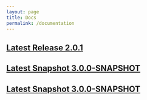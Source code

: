 ```yaml
---
layout: page
title: Docs
permalink: /documentation
---
```


## [Latest Release 2.0.1](/docs/2.0.1/sapl-reference.html)

## [Latest Snapshot 3.0.0-SNAPSHOT](/docs/3.0.0-SNAPSHOT/sapl-reference.html)

## [Latest Snapshot 3.0.0-SNAPSHOT](/docs/3.0.0-SNAPSHOT-MD/index.html)